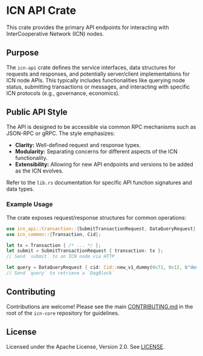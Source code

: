 # ICN API Crate

This crate provides the primary API endpoints for interacting with InterCooperative Network (ICN) nodes.

## Purpose

The `icn-api` crate defines the service interfaces, data structures for requests and responses, and potentially server/client implementations for ICN node APIs. This typically includes functionalities like querying node status, submitting transactions or messages, and interacting with specific ICN protocols (e.g., governance, economics).

## Public API Style

The API is designed to be accessible via common RPC mechanisms such as JSON-RPC or gRPC. The style emphasizes:

*   **Clarity:** Well-defined request and response types.
*   **Modularity:** Separating concerns for different aspects of the ICN functionality.
*   **Extensibility:** Allowing for new API endpoints and versions to be added as the ICN evolves.

Refer to the `lib.rs` documentation for specific API function signatures and data types.

### Example Usage

The crate exposes request/response structures for common operations:

```rust
use icn_api::transaction::{SubmitTransactionRequest, DataQueryRequest};
use icn_common::{Transaction, Cid};

let tx = Transaction { /* ... */ };
let submit = SubmitTransactionRequest { transaction: tx };
// Send `submit` to an ICN node via HTTP

let query = DataQueryRequest { cid: Cid::new_v1_dummy(0x71, 0x12, b"demo") };
// Send `query` to retrieve a `DagBlock`
```

## Contributing

Contributions are welcome! Please see the main [CONTRIBUTING.md](../../CONTRIBUTING.md) in the root of the `icn-core` repository for guidelines.

## License

Licensed under the Apache License, Version 2.0. See [LICENSE](../../LICENSE). 